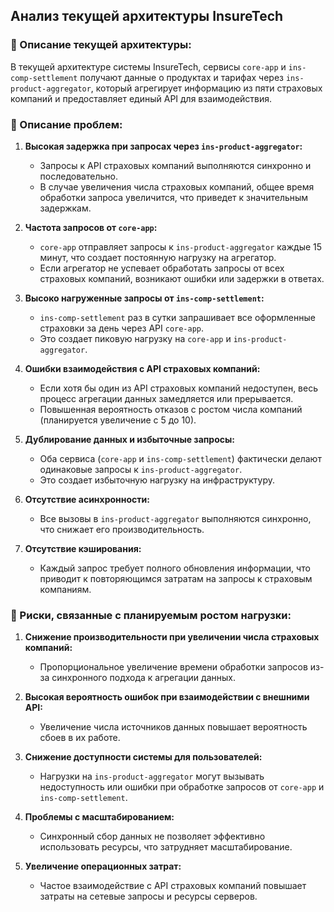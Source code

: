 ## Анализ текущей архитектуры InsureTech

### 📌 Описание текущей архитектуры:

В текущей архитектуре системы InsureTech, сервисы `core-app` и `ins-comp-settlement` получают данные о продуктах и тарифах через `ins-product-aggregator`, который агрегирует информацию из пяти страховых компаний и предоставляет единый API для взаимодействия.

### 📌 Описание проблем:

1. **Высокая задержка при запросах через `ins-product-aggregator`:**

   - Запросы к API страховых компаний выполняются синхронно и последовательно.
   - В случае увеличения числа страховых компаний, общее время обработки запроса увеличится, что приведет к значительным задержкам.

2. **Частота запросов от `core-app`:**

   - `core-app` отправляет запросы к `ins-product-aggregator` каждые 15 минут, что создает постоянную нагрузку на агрегатор.
   - Если агрегатор не успевает обработать запросы от всех страховых компаний, возникают ошибки или задержки в ответах.

3. **Высоко нагруженные запросы от `ins-comp-settlement`:**

   - `ins-comp-settlement` раз в сутки запрашивает все оформленные страховки за день через API `core-app`.
   - Это создает пиковую нагрузку на `core-app` и `ins-product-aggregator`.

4. **Ошибки взаимодействия с API страховых компаний:**

   - Если хотя бы один из API страховых компаний недоступен, весь процесс агрегации данных замедляется или прерывается.
   - Повышенная вероятность отказов с ростом числа компаний (планируется увеличение с 5 до 10).

5. **Дублирование данных и избыточные запросы:**

   - Оба сервиса (`core-app` и `ins-comp-settlement`) фактически делают одинаковые запросы к `ins-product-aggregator`.
   - Это создает избыточную нагрузку на инфраструктуру.

6. **Отсутствие асинхронности:**

   - Все вызовы в `ins-product-aggregator` выполняются синхронно, что снижает его производительность.

7. **Отсутствие кэширования:**
   - Каждый запрос требует полного обновления информации, что приводит к повторяющимся затратам на запросы к страховым компаниям.

### 📌 Риски, связанные с планируемым ростом нагрузки:

1. **Снижение производительности при увеличении числа страховых компаний:**

   - Пропорциональное увеличение времени обработки запросов из-за синхронного подхода к агрегации данных.

2. **Высокая вероятность ошибок при взаимодействии с внешними API:**

   - Увеличение числа источников данных повышает вероятность сбоев в их работе.

3. **Снижение доступности системы для пользователей:**

   - Нагрузки на `ins-product-aggregator` могут вызывать недоступность или ошибки при обработке запросов от `core-app` и `ins-comp-settlement`.

4. **Проблемы с масштабированием:**

   - Синхронный сбор данных не позволяет эффективно использовать ресурсы, что затрудняет масштабирование.

5. **Увеличение операционных затрат:**
   - Частое взаимодействие с API страховых компаний повышает затраты на сетевые запросы и ресурсы серверов.
